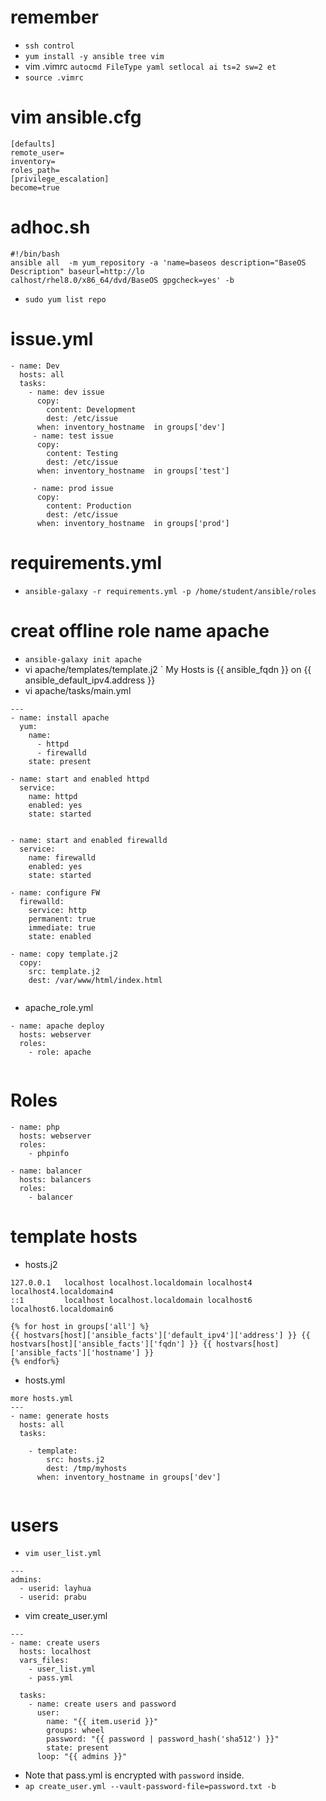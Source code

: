# remember
- `ssh control`
- `yum install -y ansible tree vim`
- vim .vimrc
`autocmd FileType yaml setlocal ai ts=2 sw=2 et`
- `source .vimrc`


# vim ansible.cfg 
```
[defaults]
remote_user=
inventory=
roles_path=
[privilege_escalation]
become=true
```

# adhoc.sh
```
#!/bin/bash
ansible all  -m yum_repository -a 'name=baseos description="BaseOS Description" baseurl=http://lo
calhost/rhel8.0/x86_64/dvd/BaseOS gpgcheck=yes' -b
```
- `sudo yum list repo`

# issue.yml
```
- name: Dev
  hosts: all
  tasks:
    - name: dev issue
      copy:
        content: Development
        dest: /etc/issue
      when: inventory_hostname  in groups['dev']
     - name: test issue
      copy:
        content: Testing
        dest: /etc/issue
      when: inventory_hostname  in groups['test']
      
     - name: prod issue
      copy:
        content: Production
        dest: /etc/issue
      when: inventory_hostname  in groups['prod']
```

# requirements.yml
- `ansible-galaxy -r requirements.yml -p /home/student/ansible/roles`

# creat offline role name apache
- `ansible-galaxy init apache`
- vi apache/templates/template.j2
` My Hosts is {{ ansible_fqdn }} on {{ ansible_default_ipv4.address }}
- vi apache/tasks/main.yml
```
---
- name: install apache
  yum: 
    name: 
      - httpd
      - firewalld
    state: present

- name: start and enabled httpd
  service:
    name: httpd
    enabled: yes
    state: started
   
   
- name: start and enabled firewalld
  service:
    name: firewalld
    enabled: yes
    state: started 
    
- name: configure FW
  firewalld:
    service: http
    permanent: true
    immediate: true
    state: enabled

- name: copy template.j2
  copy:
    src: template.j2
    dest: /var/www/html/index.html
    
 ```
 - apache_role.yml
 ```
 - name: apache deploy
   hosts: webserver
   roles:
     - role: apache
     
```
# Roles
```
- name: php
  hosts: webserver
  roles:
    - phpinfo
    
- name: balancer
  hosts: balancers
  roles:
    - balancer
```    

# template hosts
- hosts.j2
```
127.0.0.1   localhost localhost.localdomain localhost4 localhost4.localdomain4
::1         localhost localhost.localdomain localhost6 localhost6.localdomain6

{% for host in groups['all'] %}
{{ hostvars[host]['ansible_facts']['default_ipv4']['address'] }} {{ hostvars[host]['ansible_facts']['fqdn'] }} {{ hostvars[host]['ansible_facts']['hostname'] }}
{% endfor%}
```
- hosts.yml
```
more hosts.yml
---
- name: generate hosts
  hosts: all
  tasks:

    - template:
        src: hosts.j2
        dest: /tmp/myhosts
      when: inventory_hostname in groups['dev']
      
```
# users
- `vim user_list.yml` 
```
---
admins:
  - userid: layhua
  - userid: prabu
```

- vim create_user.yml
```more create_user.yml
---
- name: create users
  hosts: localhost
  vars_files:
    - user_list.yml
    - pass.yml

  tasks:
    - name: create users and password
      user:
        name: "{{ item.userid }}"
        groups: wheel
        password: "{{ password | password_hash('sha512') }}"
        state: present
      loop: "{{ admins }}"
 ```
 - Note that pass.yml is encrypted with `password` inside.
 - `ap create_user.yml --vault-password-file=password.txt -b`
